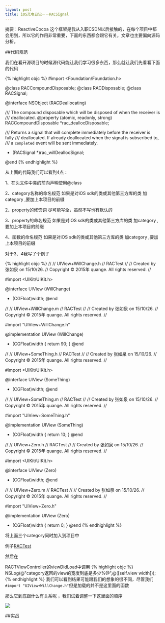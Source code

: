 ```yaml
---
layout: post
title: iOS充电日记－－RACSignal
---
```


摘要：ReactiveCocoa 这个框架是我从入职CSDN以后接触的，在每个项目中都会用到，所以它的作用非常重要，下面的东西都会跟它有关，文章也主要偏向源码分析。


##代码规范

我们在看开源项目的时候源代码能让我们学习很多东西，那么就让我们先看看下面的代码

{% highlight objc %}
#import <Foundation/Foundation.h>

@class RACCompoundDisposable;
@class RACDisposable;
@class RACSignal;

@interface NSObject (RACDeallocating)

/// The compound disposable which will be disposed of when the receiver is
/// deallocated.
@property (atomic, readonly, strong) RACCompoundDisposable *rac_deallocDisposable;

/// Returns a signal that will complete immediately before the receiver is fully
/// deallocated. If already deallocated when the signal is subscribed to,
/// a `completed` event will be sent immediately.
- (RACSignal *)rac_willDeallocSignal;

@end
{% endhighlight %}

从上面的代码我们可以看到4点：

1、在头文件中类的前向声明使用@class 

2、category名称的命名规范 如果是对iOS sdk的类或其他第三方库的类 加category ,要加上本项目的前缀

2、property的修饰词 尽可能写全，虽然不写也有默认的

3、property的命名规范 如果是对iOS sdk的类或其他第三方库的类 加category ,要加上本项目的前缀

4、函数的命名规范 如果是对iOS sdk的类或其他第三方库的类 加category ,要加上本项目的前缀

对于3、4我写了个例子

{% highlight objc %}
//
//  UIView+WillChange.h
//  RACTest
//
//  Created by 张如泉 on 15/10/26.
//  Copyright © 2015年 quange. All rights reserved.
//

#import <UIKit/UIKit.h>

@interface UIView (WillChange)
- (CGFloat)width;
@end


//
//  UIView+WillChange.m
//  RACTest
//
//  Created by 张如泉 on 15/10/26.
//  Copyright © 2015年 quange. All rights reserved.
//

#import "UIView+WillChange.h"

@implementation UIView (WillChange)

- (CGFloat)width
{
   return 90;
}
@end

//
//  UIView+SomeThing.h
//  RACTest
//
//  Created by 张如泉 on 15/10/26.
//  Copyright © 2015年 quange. All rights reserved.
//

#import <UIKit/UIKit.h>

@interface UIView (SomeThing)
- (CGFloat)width;
@end

//
//  UIView+SomeThing.m
//  RACTest
//
//  Created by 张如泉 on 15/10/26.
//  Copyright © 2015年 quange. All rights reserved.
//

#import "UIView+SomeThing.h"

@implementation UIView (SomeThing)

- (CGFloat)width
{
    return 10;
}
@end

//
//  UIView+Zero.h
//  RACTest
//
//  Created by 张如泉 on 15/10/26.
//  Copyright © 2015年 quange. All rights reserved.
//

#import <UIKit/UIKit.h>

@interface UIView (Zero)
- (CGFloat)width;
@end

//
//  UIView+Zero.m
//  RACTest
//
//  Created by 张如泉 on 15/10/26.
//  Copyright © 2015年 quange. All rights reserved.
//

#import "UIView+Zero.h"

@implementation UIView (Zero)
- (CGFloat)width
{
    return 0;
}
@end
{% endhighlight %}

将上面三个category同时加入到项目中

例子[RACTest](https://github.com/QuanGe/TestAllInOne/tree/master/RACTest)

然后在

RACTViewController的viewDidLoad中调用
{% highlight objc %}
NSLog(@"category返回的view的宽度到底是多少%@",@([self.view width]));
{% endhighlight %}
我们可以看到结果可能跟我们的想象的很不同，尽管我们`#import "UIView+WillChange.h"`但是加载的并不是这里面的函数


那么它到底跟什么有关系呢 ，我们试着调整一下这里面的顺序

![](https://developer.apple.com/library/ios/documentation/UserExperience/Conceptual/AutolayoutPG/Art/connectionToSuperview.png)




##实战

